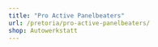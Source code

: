 ```yaml
---
title: "Pro Active Panelbeaters"
url: /pretoria/pro-active-panelbeaters/
shop: Autowerkstatt
---
```


